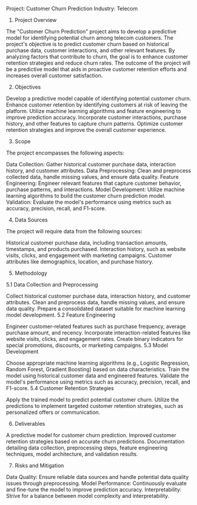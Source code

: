 Project: Customer Churn Prediction
Industry: Telecom

1. Project Overview

The "Customer Churn Prediction" project aims to develop a predictive model for identifying potential churn among telecom customers. The project's objective is to predict customer churn based on historical purchase data, customer interactions, and other relevant features. By analyzing factors that contribute to churn, the goal is to enhance customer retention strategies and reduce churn rates. The outcome of the project will be a predictive model that aids in proactive customer retention efforts and increases overall customer satisfaction.

2. Objectives

Develop a predictive model capable of identifying potential customer churn.
Enhance customer retention by identifying customers at risk of leaving the platform.
Utilize machine learning algorithms and feature engineering to improve prediction accuracy.
Incorporate customer interactions, purchase history, and other features to capture churn patterns.
Optimize customer retention strategies and improve the overall customer experience.



3. Scope

The project encompasses the following aspects:

Data Collection: Gather historical customer purchase data, interaction history, and customer attributes.
Data Preprocessing: Clean and preprocess collected data, handle missing values, and ensure data quality.
Feature Engineering: Engineer relevant features that capture customer behavior, purchase patterns, and interactions.
Model Development: Utilize machine learning algorithms to build the customer churn prediction model.
Validation: Evaluate the model's performance using metrics such as accuracy, precision, recall, and F1-score.


4. Data Sources

The project will require data from the following sources:

Historical customer purchase data, including transaction amounts, timestamps, and products purchased.
Interaction history, such as website visits, clicks, and engagement with marketing campaigns.
Customer attributes like demographics, location, and purchase history.



5. Methodology

5.1 Data Collection and Preprocessing

Collect historical customer purchase data, interaction history, and customer attributes.
Clean and preprocess data, handle missing values, and ensure data quality.
Prepare a consolidated dataset suitable for machine learning model development.
5.2 Feature Engineering

Engineer customer-related features such as purchase frequency, average purchase amount, and recency.
Incorporate interaction-related features like website visits, clicks, and engagement rates.
Create binary indicators for special promotions, discounts, or marketing campaigns.
5.3 Model Development

Choose appropriate machine learning algorithms (e.g., Logistic Regression, Random Forest, Gradient Boosting) based on data characteristics.
Train the model using historical customer data and engineered features.
Validate the model's performance using metrics such as accuracy, precision, recall, and F1-score.
5.4 Customer Retention Strategies

Apply the trained model to predict potential customer churn.
Utilize the predictions to implement targeted customer retention strategies, such as personalized offers or communication.



6. Deliverables

A predictive model for customer churn prediction.
Improved customer retention strategies based on accurate churn predictions.
Documentation detailing data collection, preprocessing steps, feature engineering techniques, model architecture, and validation results.



7. Risks and Mitigation

Data Quality: Ensure reliable data sources and handle potential data quality issues through preprocessing.
Model Performance: Continuously evaluate and fine-tune the model to improve prediction accuracy.
Interpretability: Strive for a balance between model complexity and interpretability.
